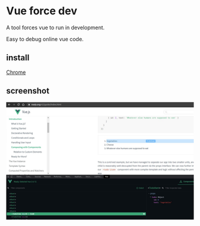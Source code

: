 # Vue force dev

A tool forces vue to run in development.

Easy to debug online vue code.

## install

[Chrome](https://chrome.google.com/webstore/detail/oohfffedbkbjnbpbbedapppafmlnccmb/reviews)

## screenshot

![](./docs/screenshot.png)

